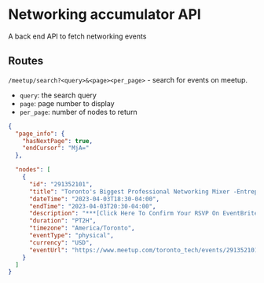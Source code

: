 # Networking accumulator API

A back end API to fetch networking events

## Routes

`/meetup/search?<query>&<page><per_page>` - search for events on meetup.

- `query`: the search query
- `page`: page number to display
- `per_page`: number of nodes to return

```json
{
  "page_info": {
    "hasNextPage": true,
    "endCursor": "MjA="
  },

  "nodes": [
    {
      "id": "291352101",
      "title": "Toronto's Biggest Professional Networking Mixer -Entrepreneur Tech & GameChanger",
      "dateTime": "2023-04-03T18:30-04:00",
      "endTime": "2023-04-03T20:30-04:00",
      "description": "***[Click Here To Confirm Your RSVP On EventBrite](https://bit.ly/3YdV0te)***\nOr\nClick Link Here - https://bit.ly/3YdV0te\n\nMAKE SURE TO RSVP ON EVENTBRITE TO ATTEND\n\nHighlights From Previous Events - Media Link Below\nhttps://youtu.be/9epSNzTL2tc\n\n***[Click Here To Confirm Your RSVP On EventBrite](https://bit.ly/3YdV0te)***\nOr\nClick Link Here - https://bit.ly/3YdV0te\n\nThis is...",
      "duration": "PT2H",
      "timezone": "America/Toronto",
      "eventType": "physical",
      "currency": "USD",
      "eventUrl": "https://www.meetup.com/toronto_tech/events/291352101"
    }
  ]
}
```
